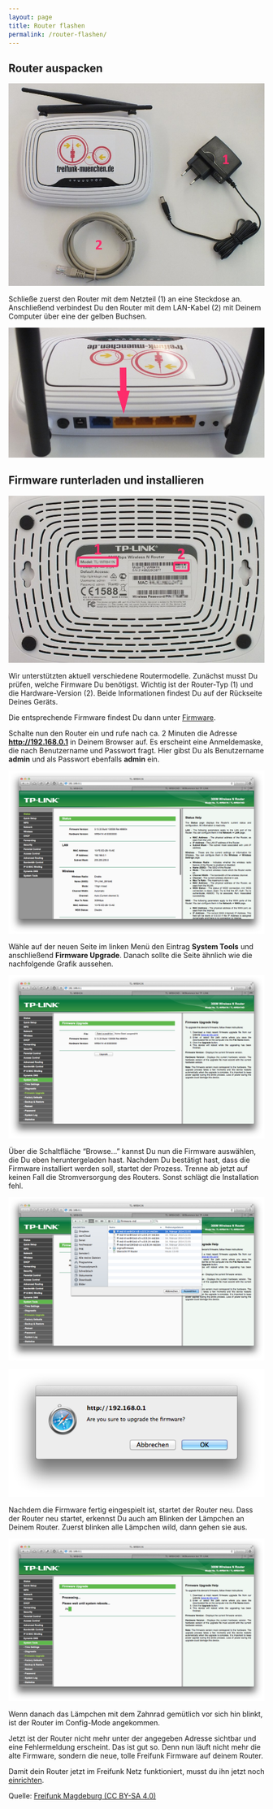 ```yaml
---
layout: page
title: Router flashen
permalink: /router-flashen/
---
```


## Router auspacken

![Ueberblick](/assets/router-flashen/guide-17.jpg) 

Schließe zuerst den Router mit dem Netzteil (1) an eine Steckdose an. Anschließend verbindest Du den Router mit dem LAN-Kabel (2) mit Deinem Computer über eine der gelben Buchsen.

![LAN-Buchsen](/assets/router-flashen/guide-15.jpg)

## Firmware runterladen und installieren

![Modell und Version](/assets/router-flashen/guide-14.jpg)

Wir unterstützten aktuell verschiedene Routermodelle. Zunächst musst Du prüfen, welche Firmware Du benötigst. Wichtig ist der Router-Typ (1) und die Hardware-Version (2). Beide Informationen findest Du auf der Rückseite Deines Geräts.

Die entsprechende Firmware findest Du dann unter [Firmware](/firmware/).

Schalte nun den Router ein und rufe nach ca. 2 Minuten die Adresse **http://192.168.0.1** in Deinem Browser auf. Es erscheint eine Anmeldemaske, die nach Benutzername und Passwort fragt. Hier gibst Du als Benutzername **admin** und als Passwort ebenfalls **admin** ein.

![Adminpanel](/assets/router-flashen/guide-1.png)

Wähle auf der neuen Seite im linken Menü den Eintrag **System Tools** und anschließend **Firmware Upgrade**. Danach sollte die Seite ähnlich wie die nachfolgende Grafik aussehen.

![Firmware Upgrade](/assets/router-flashen/guide-2.png)

Über die Schaltfläche “Browse…” kannst Du nun die Firmware auswählen, die Du eben heruntergeladen hast. Nachdem Du bestätigt hast, dass die Firmware installiert werden soll, startet der Prozess. Trenne ab jetzt auf keinen Fall die Stromversorgung des Routers. Sonst schlägt die Installation fehl.

![Firmware Auswahl](/assets/router-flashen/guide-3.png)

![Upgrade bestaetigen](/assets/router-flashen/guide-4.png)

Nachdem die Firmware fertig eingespielt ist, startet der Router neu. Dass der Router neu startet, erkennst Du auch am Blinken der Lämpchen an Deinem Router. Zuerst blinken alle Lämpchen wild, dann gehen sie aus.

![warten](/assets/router-flashen/guide-5.png)

Wenn danach das Lämpchen mit dem Zahnrad gemütlich vor sich hin blinkt, ist der Router im Config-Mode angekommen.

Jetzt ist der Router nicht mehr unter der angegeben Adresse sichtbar und eine Fehlermeldung erscheint. Das ist gut so. Denn nun läuft nicht mehr die alte Firmware, sondern die neue, tolle Freifunk Firmware auf deinem Router.

Damit dein Router jetzt im Freifunk Netz funktioniert, musst du ihn jetzt noch [einrichten](/router-konfigurieren/).

Quelle: [Freifunk Magdeburg (CC BY-SA 4.0)](http://md.freifunk.net)

